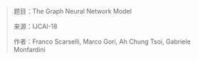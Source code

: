 

> 题目：The Graph Neural Network Model
>
> 来源：IJCAI-18
>
> 作者：Franco Scarselli, Marco Gori, Ah Chung Tsoi, Gabriele Monfardini